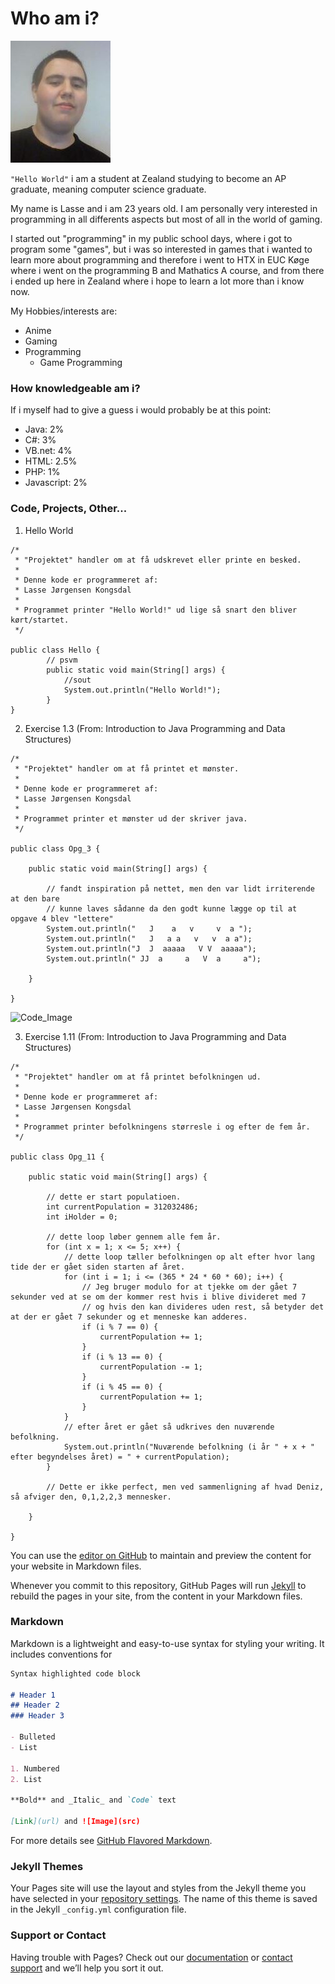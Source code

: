 # Who am i?
![Me](/Images/PersonligBillede.JPG)

```"Hello World"``` i am a student at Zealand studying to become an AP graduate, meaning computer science graduate.

My name is Lasse and i am 23 years old.
I am personally very interested in programming in all differents aspects but most of all in the world of gaming.

I started out "programming" in my public school days, where i got to program some "games", but i was so interested in games that i wanted to learn more about programming and therefore i went to HTX in EUC Køge where i went on the programming B and Mathatics A course, and from there i ended up here in Zealand where i hope to learn a lot more than i know now.

My Hobbies/interests are:
* Anime
* Gaming
* Programming
  * Game Programming


### How knowledgeable am i?
If i myself had to give a guess i would probably be at this point:

* Java: 2%
* C#: 3%
* VB.net: 4%
* HTML: 2.5%
* PHP: 1%
* Javascript: 2%

### Code, Projects, Other...
1. Hello World
```
/*
 * "Projektet" handler om at få udskrevet eller printe en besked.
 *
 * Denne kode er programmeret af:
 * Lasse Jørgensen Kongsdal
 *
 * Programmet printer "Hello World!" ud lige så snart den bliver kørt/startet.
 */

public class Hello {
        // psvm
        public static void main(String[] args) {
            //sout
            System.out.println("Hello World!");
        }
}
```

2. Exercise 1.3 (From: Introduction to Java Programming and Data Structures)
```
/*
 * "Projektet" handler om at få printet et mønster.
 *
 * Denne kode er programmeret af:
 * Lasse Jørgensen Kongsdal
 *
 * Programmet printer et mønster ud der skriver java.
 */

public class Opg_3 {

    public static void main(String[] args) {

        // fandt inspiration på nettet, men den var lidt irriterende at den bare
        // kunne laves sådanne da den godt kunne lægge op til at opgave 4 blev "lettere"
        System.out.println("   J    a   v     v  a ");
        System.out.println("   J   a a   v   v  a a");
        System.out.println("J  J  aaaaa   V V  aaaaa");
        System.out.println(" JJ  a     a   V  a     a");

    }

}
```
![Code_Image](/Images/JavaCode.JPG)

3. Exercise 1.11 (From: Introduction to Java Programming and Data Structures)
```
/*
 * "Projektet" handler om at få printet befolkningen ud.
 *
 * Denne kode er programmeret af:
 * Lasse Jørgensen Kongsdal
 *
 * Programmet printer befolkningens størresle i og efter de fem år.
 */

public class Opg_11 {

    public static void main(String[] args) {

        // dette er start populatioen.
        int currentPopulation = 312032486;
        int iHolder = 0;

        // dette loop løber gennem alle fem år.
        for (int x = 1; x <= 5; x++) {
            // dette loop tæller befolkningen op alt efter hvor lang tide der er gået siden starten af året.
            for (int i = 1; i <= (365 * 24 * 60 * 60); i++) {
                // Jeg bruger modulo for at tjekke om der gået 7 sekunder ved at se om der kommer rest hvis i blive divideret med 7
                // og hvis den kan divideres uden rest, så betyder det at der er gået 7 sekunder og et menneske kan adderes.
                if (i % 7 == 0) {
                    currentPopulation += 1;
                }
                if (i % 13 == 0) {
                    currentPopulation -= 1;
                }
                if (i % 45 == 0) {
                    currentPopulation += 1;
                }
            }
            // efter året er gået så udkrives den nuværende befolkning.
            System.out.println("Nuværende befolkning (i år " + x + " efter begyndelses året) = " + currentPopulation);
        }

        // Dette er ikke perfect, men ved sammenligning af hvad Deniz, så afviger den, 0,1,2,2,3 mennesker.

    }

}
```




You can use the [editor on GitHub](https://github.com/Bombohog/Bombohog.github.io/edit/master/index.md) to maintain and preview the content for your website in Markdown files.

Whenever you commit to this repository, GitHub Pages will run [Jekyll](https://jekyllrb.com/) to rebuild the pages in your site, from the content in your Markdown files.

### Markdown

Markdown is a lightweight and easy-to-use syntax for styling your writing. It includes conventions for

```markdown
Syntax highlighted code block

# Header 1
## Header 2
### Header 3

- Bulleted
- List

1. Numbered
2. List

**Bold** and _Italic_ and `Code` text

[Link](url) and ![Image](src)
```

For more details see [GitHub Flavored Markdown](https://guides.github.com/features/mastering-markdown/).

### Jekyll Themes

Your Pages site will use the layout and styles from the Jekyll theme you have selected in your [repository settings](https://github.com/Bombohog/Bombohog.github.io/settings). The name of this theme is saved in the Jekyll `_config.yml` configuration file.

### Support or Contact

Having trouble with Pages? Check out our [documentation](https://docs.github.com/categories/github-pages-basics/) or [contact support](https://github.com/contact) and we’ll help you sort it out.
